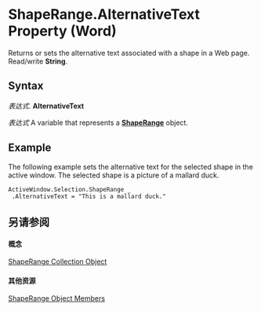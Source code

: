 
# ShapeRange.AlternativeText Property (Word)

Returns or sets the alternative text associated with a shape in a Web page. Read/write  **String**.


## Syntax

 _表达式_. **AlternativeText**

 _表达式_ A variable that represents a **[ShapeRange](7112acc0-e241-16ef-77bc-101b72d05af0.md)** object.


## Example

The following example sets the alternative text for the selected shape in the active window. The selected shape is a picture of a mallard duck.


```
ActiveWindow.Selection.ShapeRange _ 
 .AlternativeText = "This is a mallard duck."
```


## 另请参阅


#### 概念


[ShapeRange Collection Object](7112acc0-e241-16ef-77bc-101b72d05af0.md)
#### 其他资源


[ShapeRange Object Members](http://msdn.microsoft.com/library/eb882d13-d724-26e9-7e6d-2af55e42bba1%28Office.15%29.aspx)